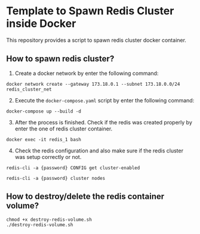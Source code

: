 # Template to Spawn Redis Cluster inside Docker
This repository provides a script to spawn redis cluster docker container.

## How to spawn redis cluster?

1. Create a docker network by enter the following command:

```shell
docker network create --gateway 173.18.0.1 --subnet 173.18.0.0/24 redis_cluster_net
```

2. Execute the `docker-compose.yaml` script by enter the following command:

```shell
docker-compose up --build -d
```

3. After the process is finished. Check if the redis was created properly by enter the one of redis cluster container.

```shell
docker exec -it redis_1 bash
```

4. Check the redis configuration and also make sure if the redis cluster was setup correctly or not.

```shell
redis-cli -a {password} CONFIG get cluster-enabled

redis-cli -a {password} cluster nodes
```

## How to destroy/delete the redis container volume?

```shell
chmod +x destroy-redis-volume.sh
./destroy-redis-volume.sh
```
